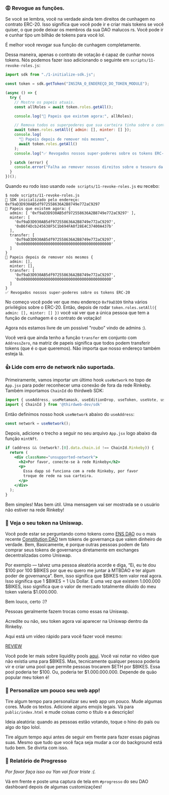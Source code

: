 ### 😡 Revogue as funções.

Se você se lembra, você na verdade ainda tem direitos de cunhagem no contrato ERC-20. Isso significa que você pode ir e criar mais tokens se você quiser, o que pode deixar os membros da sua DAO malucos rs. Você pode ir e cunhar tipo um bilhão de tokens para você lol.

É melhor você revogar sua função de cunhagem completamente.

Dessa maneira, apenas o contrato de votação é capaz de cunhar novos tokens. Nós podemos fazer isso adicionando o seguinte em `scripts/11-revoke-roles.js`:

```jsx
import sdk from "./1-initialize-sdk.js";

const token = sdk.getToken("INSIRA_O_ENDEREÇO_DO_TOKEN_MODULE");

(async () => {
  try {
    // Mostre os papeis atuais.
    const allRoles = await token.roles.getAll();

    console.log("👀 Papeis que existem agora:", allRoles);

    // Remova todos os superpoderes que sua carteira tinha sobre o contrato ERC-20.
    await token.roles.setAll({ admin: [], minter: [] });
    console.log(
      "🎉 Papeis depois de remover nós mesmos",
      await token.roles.getAll()
    );
    console.log("✅ Revogados nossos super-poderes sobre os tokens ERC-20");

  } catch (error) {
    console.error("Falha ao remover nossos direitos sobre o tesouro da DAO", error);
  }
})();
```

Quando eu rodo isso usando `node scripts/11-revoke-roles.js` eu recebo:

```plaintext
$ node scripts/11-revoke-roles.js 
👋 SDK inicializado pelo endereço: 0xf9aD3D930AB5df972558636A2B8749e772aC9297
👀 Papeis que existem agora: {
  admin: [ '0xf9aD3D930AB5df972558636A2B8749e772aC9297' ],
  minter: [
    '0xf9aD3D930AB5df972558636A2B8749e772aC9297',
    '0xB6f4Dcb245638F5C1b694FA8f28E4C37400A437b'
  ],
  transfer: [
    '0xf9aD3D930AB5df972558636A2B8749e772aC9297',
    '0x0000000000000000000000000000000000000000'
  ]
}
🎉 Papeis depois de remover nós mesmos {
  admin: [],
  minter: [],
  transfer: [
    '0xf9aD3D930AB5df972558636A2B8749e772aC9297',
    '0x0000000000000000000000000000000000000000'
  ]
}
✅ Revogados nossos super-poderes sobre os tokens ERC-20
```

No começo você pode ver que meu endereço `0xf9aD3D9` tinha vários privilégios sobre o ERC-20. Então, depois de rodar `token.roles.setAll({ admin: [], minter: [] })` você vai ver que a única pessoa que tem a função de cunhagem é o contrato de votação!

Agora nós estamos livre de um possível "roubo" vindo de admins :).

Você verá que ainda tenho a função `transfer` em conjunto com `AddressZero`, na matriz de papeis significa que todos podem transferir tokens (que é o que queremos). Não importa que nosso endereço também esteja lá.

### 👍 Lide com erro de network não suportada.

Primeiramente, vamos importar um último hook `useNetwork` no topo de `App.jsx` para poder reconhecer uma conexão de fora da rede Rinkeby. Também importamos `ChainId` do thirdweb SDK:

```jsx
import { useAddress, useMetamask, useEditionDrop, useToken, useVote, useNetwork } from '@thirdweb-dev/react';
import { ChainId } from '@thirdweb-dev/sdk'
```

Então definimos nosso hook `useNetwork` abaixo do `useAddress`:

```jsx
const network = useNetwork();
``` 

Depois, adicione o trecho a seguir no seu arquivo `App.jsx` logo abaixo da função `mintNft`.

```jsx
if (address && (network?.[0].data.chain.id !== ChainId.Rinkeby)) {
  return (
    <div className="unsupported-network">
      <h2>Por favor, conecte-se à rede Rinkeby</h2>
      <p>
        Essa dapp só funciona com a rede Rinkeby, por favor 
        troque de rede na sua carteira.
      </p>
    </div>
  );
}
```

Bem simples! Mas bem útil. Uma mensagem vai ser mostrada se o usuário não estiver na rede Rinkeby!

### 🤑 Veja o seu token na Uniswap.

Você pode estar se perguntando como tokens como [ENS DAO](https://coinmarketcap.com/currencies/ethereum-name-service/) ou o mais recente [Constitution DAO](https://coinmarketcap.com/currencies/constitutiondao/) tem tokens de governança que valem dinheiro de verdade. Bem, Basicamente, é porque outras pessoas podem de fato comprar seus tokens de governança diretamente em exchanges decentralizadas como Uniswap.

Por exemplo — talvez uma pessoa aleatória acorde e diga, “Ei, eu te dou $100 por 100 $BIKES por que eu quero me juntar à MTBDAO e ter algum poder de governança”. Bem, isso significa que $BIKES tem valor real agora. Isso significa que 1 $BIKES = 1 Us Dollar. E uma vez que existem 1.000.000 $BIKES, isso significa que o valor de mercado totalmente diluído do meu token valeria $1.000.000.

Bem louco, certo :)?

Pessoas geralmente fazem trocas como essas na Uniswap.

Acredite ou não, seu token agora vai aparecer na Uniswap dentro da Rinkeby.

Aqui está um vídeo rápido para você fazer você mesmo: 

[REVIEW](https://www.loom.com/share/8c235f0c5d974c978e5dbd564bbca59d)

Você pode ler mais sobre liquidity pools [aqui](https://www.web3dev.com.br/fatimalima/a-uniswap-v3-explicada-2b8g). Você vai notar no vídeo que não existia uma para $BIKES. Mas, tecnicamente qualquer pessoa poderia vir e criar uma pool que permite pessoas trocarem $ETH por $BIKES. Essa pool poderia ter $100. Ou, poderia ter $1.000.000.000. Depende de quão popular meu token é!

### 🎨 Personalize um pouco seu web app!

Tire algum tempo para personalizar seu web app um pouco. Mude algumas cores. Mude os textos. Adicione alguns emojis legais. Vá para `public/index.html` e mude coisas como o título e a descrição!

Ideia aleatória: quando as pessoas estão votando, toque o hino do país ou algo do tipo lolol.

Tire algum tempo aqui antes de seguir em frente para fazer essas páginas suas. Mesmo que tudo que você faça seja mudar a cor do background está tudo bem. Se divirta com isso.

### 🚨 Relatório de Progresso

*Por favor faça isso ou Yan vai ficar triste :(.*

Vá em frente e poste uma captura de tela em `#progresso` do seu DAO dashboard depois de algumas customizações!
